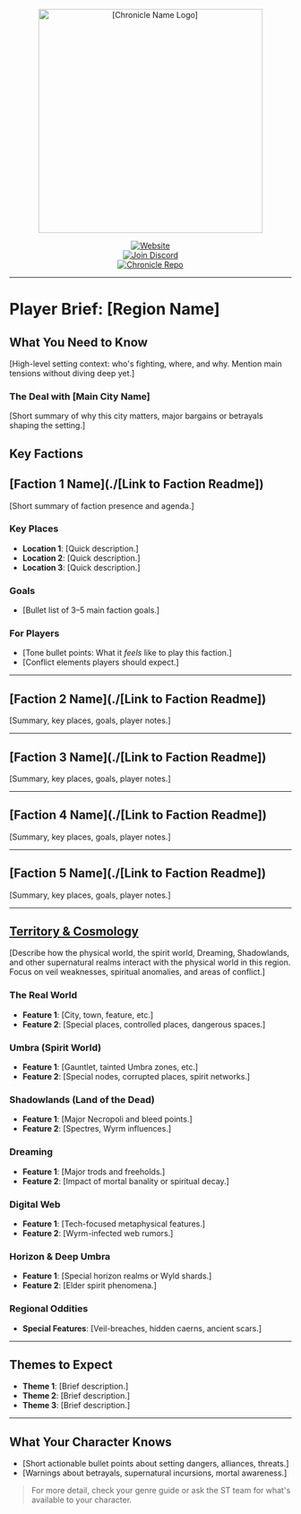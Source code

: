 <p align="center">
  <img src="[Chronicle Logo URL]" alt="[Chronicle Name Logo]" width="400px" />
</p>

<p align="center">
  <a href="[Website Link]"><img alt="Website" src="https://img.shields.io/badge/Visit%20Our%20Website-[Chronicle Abbreviation]-blue?style=for-the-badge&logo=worldofdarkness" /></a><br />
  <a href="[Discord Invite Link]"><img alt="Join Discord" src="https://img.shields.io/discord/[Discord Server ID]?color=%237289DA&label=Discord&logo=discord&style=for-the-badge" /></a><br />
  <a href="[GitHub Repo Link]"><img alt="Chronicle Repo" src="https://img.shields.io/badge/Chronicle-Repo-blue?style=for-the-badge&logo=github" /></a>
</p>

---

# Player Brief: [Region Name]

## What You Need to Know

[High-level setting context: who's fighting, where, and why. Mention main tensions without diving deep yet.]

### The Deal with [Main City Name]
[Short summary of why this city matters, major bargains or betrayals shaping the setting.]

## Key Factions

## [Faction 1 Name](./[Link to Faction Readme])

[Short summary of faction presence and agenda.]

### Key Places
- **Location 1**: [Quick description.]
- **Location 2**: [Quick description.]
- **Location 3**: [Quick description.]

### Goals
- [Bullet list of 3–5 main faction goals.]

### For Players
- [Tone bullet points: What it *feels* like to play this faction.]
- [Conflict elements players should expect.]

---

## [Faction 2 Name](./[Link to Faction Readme])

[Summary, key places, goals, player notes.]

---

## [Faction 3 Name](./[Link to Faction Readme])

[Summary, key places, goals, player notes.]

---

## [Faction 4 Name](./[Link to Faction Readme])

[Summary, key places, goals, player notes.]

---

## [Faction 5 Name](./[Link to Faction Readme])

[Summary, key places, goals, player notes.]

---

## [Territory & Cosmology](./7-Cosmology/readme.md)

[Describe how the physical world, the spirit world, Dreaming, Shadowlands, and other supernatural realms interact with the physical world in this region. Focus on veil weaknesses, spiritual anomalies, and areas of conflict.]

### The Real World
- **Feature 1**: [City, town, feature, etc.]
- **Feature 2**: [Special places, controlled places, dangerous spaces.]


### Umbra (Spirit World)
- **Feature 1**: [Gauntlet, tainted Umbra zones, etc.]
- **Feature 2**: [Special nodes, corrupted places, spirit networks.]

### Shadowlands (Land of the Dead)
- **Feature 1**: [Major Necropoli and bleed points.]
- **Feature 2**: [Spectres, Wyrm influences.]

### Dreaming
- **Feature 1**: [Major trods and freeholds.]
- **Feature 2**: [Impact of mortal banality or spiritual decay.]

### Digital Web
- **Feature 1**: [Tech-focused metaphysical features.]
- **Feature 2**: [Wyrm-infected web rumors.]

### Horizon & Deep Umbra
- **Feature 1**: [Special horizon realms or Wyld shards.]
- **Feature 2**: [Elder spirit phenomena.]

### Regional Oddities
- **Special Features**: [Veil-breaches, hidden caerns, ancient scars.]

---

## Themes to Expect

- **Theme 1**: [Brief description.]
- **Theme 2**: [Brief description.]
- **Theme 3**: [Brief description.]

---

## What Your Character Knows
- [Short actionable bullet points about setting dangers, alliances, threats.]
- [Warnings about betrayals, supernatural incursions, mortal awareness.]

> For more detail, check your genre guide or ask the ST team for what's available to your character.